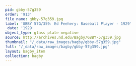 ```yaml
---
pid: gbby-57g359
order: '913'
file_name: gbby-57g359.jpg
label: 'GBBY 57G/359: Ed Feehery: Baseball Player - 1929'
_date: '1929'
object_type: glass plate negative
source: http://archives.nd.edu/Bagby/GBBY-57g359.jpg
thumbnail: "/_data/raw_images/bagby/gbby-57g359.jpg"
full: "/_data/raw_images/bagby/gbby-57g359.jpg"
layout: bagby_item
collection: bagby
---
```

